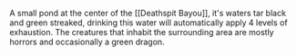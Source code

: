 A small pond at the center of the [[Deathspit Bayou]], it's waters tar black and green streaked, drinking this water will automatically apply 4 levels of exhaustion. The creatures that inhabit the surrounding area are mostly horrors and occasionally a green dragon. 